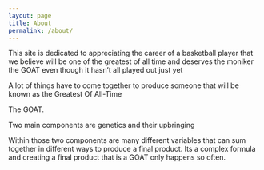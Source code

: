 ```yaml
---
layout: page
title: About
permalink: /about/
---
```


This site is dedicated to appreciating the career of a basketball player that we believe will be one of the greatest of all time and deserves the moniker the GOAT even though it hasn’t all played out just yet

A lot of things have to come together to produce someone that will be known as the Greatest Of All-Time

The GOAT.

Two main components are genetics and their upbringing

Within those two components are many different variables that can sum together in different ways to produce a final product. Its a complex formula and creating a final product that is a GOAT only happens so often.
